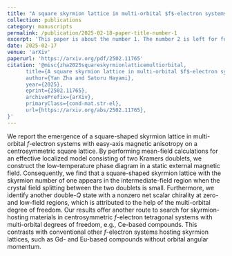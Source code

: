 ```yaml
---
title: "A square skyrmion lattice in multi-orbital $f$-electron systems"
collection: publications
category: manuscripts
permalink: /publication/2025-02-18-paper-title-number-1
excerpt: 'This paper is about the number 1. The number 2 is left for future work.'
date: 2025-02-17
venue: 'arXiv'
paperurl: 'https://arxiv.org/pdf/2502.11765'
citation: '@misc{zha2025squareskyrmionlatticemultiorbital,
      title={A square skyrmion lattice in multi-orbital $f$-electron systems}, 
      author={Yan Zha and Satoru Hayami},
      year={2025},
      eprint={2502.11765},
      archivePrefix={arXiv},
      primaryClass={cond-mat.str-el},
      url={https://arxiv.org/abs/2502.11765}, 
}'
---
```


We report the emergence of a square-shaped skyrmion lattice in multi-orbital
$f$-electron systems with easy-axis magnetic anisotropy on a centrosymmetric
square lattice. By performing mean-field calculations for an effective
localized model consisting of two Kramers doublets, we construct the
low-temperature phase diagram in a static external magnetic field.
Consequently, we find that a square-shaped skyrmion lattice with the skyrmion
number of one appears in the intermediate-field region when the crystal field
splitting between the two doublets is small. Furthermore, we identify another
double-$Q$ state with a nonzero net scalar chirality at zero- and low-field
regions, which is attributed to the help of the multi-orbital degree of
freedom. Our results offer another route to search for skyrmion-hosting
materials in centrosymmetric $f$-electron tetragonal systems with multi-orbital
degrees of freedom, e.g., Ce-based compounds. This contrasts with conventional
other $f$-electron systems hosting skyrmion lattices, such as Gd- and Eu-based
compounds without orbital angular momentum.

